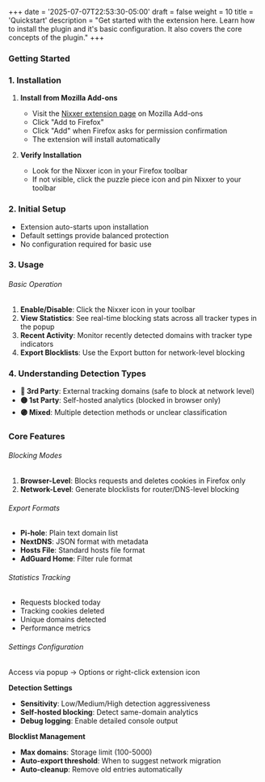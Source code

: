 +++
date = '2025-07-07T22:53:30-05:00'
draft = false
weight = 10
title = 'Quickstart'
description = "Get started with the extension here. Learn how to install the plugin and it's basic configuration. It also covers the core concepts of the plugin."
+++

### Getting Started

### 1. Installation

1. **Install from Mozilla Add-ons**
   - Visit the [Nixxer extension page](https://addons.mozilla.org/addon/nixxer/) on Mozilla Add-ons
   - Click "Add to Firefox"
   - Click "Add" when Firefox asks for permission confirmation
   - The extension will install automatically

2. **Verify Installation**
   - Look for the Nixxer icon in your Firefox toolbar
   - If not visible, click the puzzle piece icon and pin Nixxer to your toolbar

### 2. Initial Setup

- Extension auto-starts upon installation
- Default settings provide balanced protection
- No configuration required for basic use

### 3. Usage

###### Basic Operation

1. **Enable/Disable**: Click the Nixxer icon in your toolbar
2. **View Statistics**: See real-time blocking stats across all tracker types in the popup
3. **Recent Activity**: Monitor recently detected domains with tracker type indicators
4. **Export Blocklists**: Use the Export button for network-level blocking

### 4. Understanding Detection Types

- **🔴 3rd Party**: External tracking domains (safe to block at network level)
- **🟡 1st Party**: Self-hosted analytics (blocked in browser only)
- **🟣 Mixed**: Multiple detection methods or unclear classification

### Core Features

###### Blocking Modes

1. **Browser-Level**: Blocks requests and deletes cookies in Firefox only
2. **Network-Level**: Generate blocklists for router/DNS-level blocking

###### Export Formats

- **Pi-hole**: Plain text domain list
- **NextDNS**: JSON format with metadata
- **Hosts File**: Standard hosts file format
- **AdGuard Home**: Filter rule format

###### Statistics Tracking

- Requests blocked today
- Tracking cookies deleted
- Unique domains detected
- Performance metrics

###### Settings Configuration

Access via popup → Options or right-click extension icon

**Detection Settings**

- **Sensitivity**: Low/Medium/High detection aggressiveness
- **Self-hosted blocking**: Detect same-domain analytics
- **Debug logging**: Enable detailed console output

**Blocklist Management**

- **Max domains**: Storage limit (100-5000)
- **Auto-export threshold**: When to suggest network migration
- **Auto-cleanup**: Remove old entries automatically
